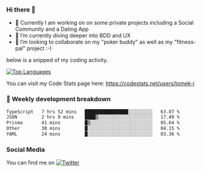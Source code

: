 ### Hi there 👋


- 🔭 Currently I am working on on some private projects including a Social Community and a Dating App
- 🌱 I’m currently diving deeper into BDD and UX
- 👯 I’m looking to collaborate on my "poker buddy" as well as my "fitness-pal" project :-)

below is a snipped of my coding activity.
<!--
**tomek-i/tomek-i** is a ✨ _special_ ✨ repository because its `README.md` (this file) appears on your GitHub profile.

Here are some ideas to get you started:

- 🔭 I’m currently working on ...
- 🌱 I’m currently learning ...
- 👯 I’m looking to collaborate on ...
- 🤔 I’m looking for help with ...
- 💬 Ask me about ...
- 📫 How to reach me: ...
- 😄 Pronouns: ...
- ⚡ Fun fact: ...
-->
[![Top Languages](https://github-readme-stats.vercel.app/api/top-langs/?username=tomek-i&layout=compact)](https://github.com/tomek-i)

You can visit my Code Stats page here: https://codestats.net/users/tomek-i

### 💬 Weekly development breakdown
<!--START_SECTION:waka-->

```txt
TypeScript   7 hrs 52 mins   ████████████████░░░░░░░░░   63.87 %
JSON         2 hrs 9 mins    ████▒░░░░░░░░░░░░░░░░░░░░   17.49 %
Prisma       41 mins         █▒░░░░░░░░░░░░░░░░░░░░░░░   05.64 %
Other        30 mins         █░░░░░░░░░░░░░░░░░░░░░░░░   04.15 %
YAML         24 mins         █░░░░░░░░░░░░░░░░░░░░░░░░   03.36 %
```

<!--END_SECTION:waka-->

<!-- Actual text -->

### Social Media
You can find me on [![Twitter][1.2]][1]

<!-- Icons -->

[1.2]: http://i.imgur.com/wWzX9uB.png 


<!-- Links to your social media accounts -->

[1]: https://twitter.com/tomek_i
